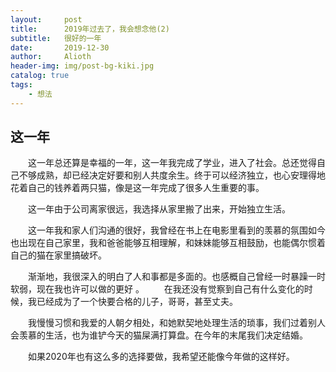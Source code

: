 ```yaml
---
layout:     post
title:      2019年过去了，我会想念他(2)
subtitle:   很好的一年
date:       2019-12-30
author:     Alioth
header-img: img/post-bg-kiki.jpg
catalog: true
tags:
    - 想法
---
```



## 这一年

&emsp;&emsp;这一年总还算是幸福的一年，这一年我完成了学业，进入了社会。总还觉得自己不够成熟，却已经决定好要和别人共度余生。终于可以经济独立，也心安理得地花着自己的钱养着两只猫，像是这一年完成了很多人生重要的事。

&emsp;&emsp;这一年由于公司离家很远，我选择从家里搬了出来，开始独立生活。

&emsp;&emsp;这一年我和家人们沟通的很好，我曾经在书上在电影里看到的羡慕的氛围如今也出现在自己家里，我和爸爸能够互相理解，和妹妹能够互相鼓励，也能偶尔惯着自己的猫在家里搞破坏。

&emsp;&emsp;渐渐地，我很深入的明白了人和事都是多面的。也感概自己曾经一时暴躁一时软弱，现在我也许可以做的更好
。
&emsp;&emsp;在我还没有觉察到自己有什么变化的时候，我已经成为了一个快要合格的儿子，哥哥，甚至丈夫。

&emsp;&emsp;我慢慢习惯和我爱的人朝夕相处，和她默契地处理生活的琐事，我们过着别人会羡慕的生活，也为谁铲今天的猫屎满打算盘。在今年的末尾我们决定结婚。

&emsp;&emsp;如果2020年也有这么多的选择要做，我希望还能像今年做的这样好。


